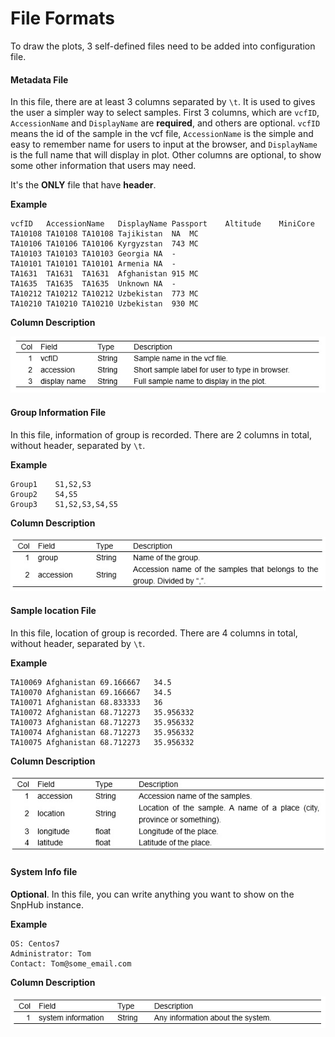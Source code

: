 # File Formats

To draw the plots, 3 self-defined files need to be added into configuration file.

#### Metadata File

In this file, there are at least 3 columns separated by `\t`. It is used to gives the user a simpler way to select samples. First 3 columns, which are `vcfID`, `AccessionName` and `DisplayName` are **required**, and others are optional. `vcfID` means the id of the sample in the vcf file, `AccessionName` is the simple and easy to remember name for users to input at the browser, and `DisplayName` is the full name that will display in plot. Other columns are optional, to show some other information that users may need. 

It's the **ONLY** file that have **header**.

**Example**

```
vcfID	AccessionName	DisplayName	Passport	Altitude	MiniCore
TA10108	TA10108	TA10108	Tajikistan	NA	MC
TA10106	TA10106	TA10106	Kyrgyzstan	743	MC
TA10103	TA10103	TA10103	Georgia	NA	-
TA10101	TA10101	TA10101	Armenia	NA	-
TA1631	TA1631	TA1631	Afghanistan	915	MC
TA1635	TA1635	TA1635	Unknown	NA	-
TA10212	TA10212	TA10212	Uzbekistan	773	MC
TA10210	TA10210	TA10210	Uzbekistan	930	MC
```

**Column Description**

![](./../img/Config-1.jpg)

#### Group Information File

In this file, information of group is recorded. There are 2 columns in total, without header, separated by `\t`.

**Example**

```
Group1    S1,S2,S3
Group2    S4,S5
Group3    S1,S2,S3,S4,S5
```

**Column Description**

![](./../img/Config-2.jpg)

#### Sample location File

In this file, location of group is recorded. There are 4 columns in total, without header, separated by `\t`.

**Example**

```
TA10069	Afghanistan	69.166667	34.5
TA10070	Afghanistan	69.166667	34.5
TA10071	Afghanistan	68.833333	36
TA10072	Afghanistan	68.712273	35.956332
TA10073	Afghanistan	68.712273	35.956332
TA10074	Afghanistan	68.712273	35.956332
TA10075	Afghanistan	68.712273	35.956332
```

**Column Description**

![](./../img/Config-3.jpg)

#### System Info file

**Optional**. In this file, you can write anything you want to show on the SnpHub instance.

**Example**

```
OS: Centos7
Administrator: Tom
Contact: Tom@some_email.com
```

**Column Description**

![](./../img/Config-4.jpg)